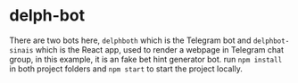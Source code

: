 # delph-bot

There are two bots here, ```delphboth``` which is the Telegram bot and ```delphbot-sinais``` which is the React app, used to render a webpage in Telegram chat group, in this example, it is an fake bet hint generator bot.
run ```npm install``` in both project folders and ```npm start``` to start the project locally.
